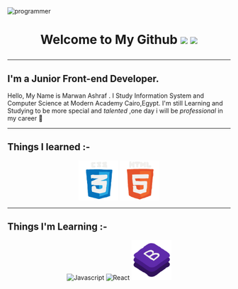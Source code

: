 
<img src="https://camo.githubusercontent.com/5dc6ee33381917e41fc9c4951799268998f11a9b864399bf79a0842e4f9b194d/68747470733a2f2f692e696d6775722e636f6d2f315a76566b44632e676966" alt="programmer">
<h1 align="center">Welcome to My Github <img src="https://camo.githubusercontent.com/e8e7b06ecf583bc040eb60e44eb5b8e0ecc5421320a92929ce21522dbc34c891/68747470733a2f2f6d656469612e67697068792e636f6d2f6d656469612f6876524a434c467a6361737252346961377a2f67697068792e676966" width="40px">
<img src="https://bestanimations.com/media/hearts-2/1409119211heart-pixel-gif.gif" width="50px">
<hr></h1>
<h2> I'm a Junior Front-end Developer.</h2> 
<p>Hello, 
My Name is Marwan Ashraf . I Study Information System and Computer Science at Modern Academy Cairo,Egypt.</h4>
I'm still Learning and Studying to be more special and <i>talented</i> ,one day i will be <i>professional</i> in my career 🤴</p>
<hr>
<h2>Things I learned :-</h2>
<div align="center">
<span><img src="https://raw.githubusercontent.com/Zenfection/Image/master/2021/06/08-15-57-53-68747470733a2f2f6d65646961302e67697068792e636f6d2f6d656469612f667345615a6c644e43384131504a336d77702f736f757263652e676966.gif" width="90px" title="Cascade Style Sheet"</img></span>
<span><img src="https://raw.githubusercontent.com/Zenfection/Image/master/2021/06/08-15-55-13-06-00-18-00-html5.gif" width="90px" title="Hyper Text Markup Language"</img></span>
</div>
<hr>
<h2>Things I'm Learning :-</h2>  
<div align="center">
<span><img src="https://media.giphy.com/media/ln7z2eWriiQAllfVcn/giphy.gif" width="90px" title="Javascript"</img></span>
<span><img src="https://media0.giphy.com/media/eNAsjO55tPbgaor7ma/giphy.gif?cid=6c09b95269911e58d4b418309102d0daa0339097a2756244&rid=giphy.gif&ct=s" width="90px" title="React"</img></span>
<span><img src="https://raw.githubusercontent.com/swapnilg4u/useful-resources/main/GIFs/bootstrap.gif" width="90px" title="Bootstrap"</img></span>
</div>


